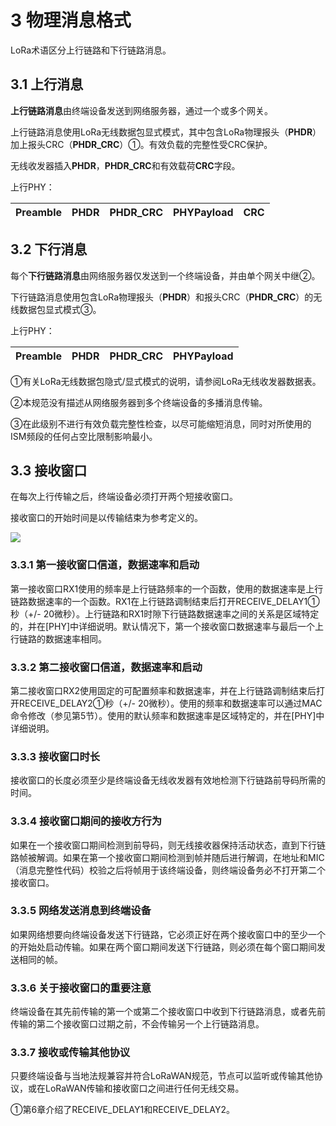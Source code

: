 # 3 物理消息格式

LoRa术语区分上行链路和下行链路消息。

## 3.1 上行消息

**上行链路消息**由终端设备发送到网络服务器，通过一个或多个网关。

上行链路消息使用LoRa无线数据包显式模式，其中包含LoRa物理报头（**PHDR**）加上报头CRC（**PHDR\_CRC**）①。有效负载的完整性受CRC保护。

无线收发器插入**PHDR**，**PHDR\_CRC**和有效载荷**CRC**字段。

上行PHY：

| Preamble | PHDR | PHDR\_CRC | PHYPayload | CRC |
| :---: | :---: | :---: | :---: | :---: |


## 3.2 下行消息

每个**下行链路消息**由网络服务器仅发送到一个终端设备，并由单个网关中继②。

下行链路消息使用包含LoRa物理报头（**PHDR**）和报头CRC（**PHDR\_CRC**）的无线数据包显式模式③。

上行PHY：

| Preamble | PHDR | PHDR\_CRC | PHYPayload |
| :---: | :--- | :--- | :--- |


①有关LoRa无线数据包隐式/显式模式的说明，请参阅LoRa无线收发器数据表。

②本规范没有描述从网络服务器到多个终端设备的多播消息传输。

③在此级别不进行有效负载完整性检查，以尽可能缩短消息，同时对所使用的ISM频段的任何占空比限制影响最小。

## 3.3 接收窗口

在每次上行传输之后，终端设备必须打开两个短接收窗口。

接收窗口的开始时间是以传输结束为参考定义的。

![](.gitbook/assets/figure-4-end-device-receive-slot-timing.png)

### 3.3.1 第一接收窗口信道，数据速率和启动

第一接收窗口RX1使用的频率是上行链路频率的一个函数，使用的数据速率是上行链路数据速率的一个函数。RX1在上行链路调制结束后打开RECEIVE\_DELAY1①秒（+/- 20微秒）。上行链路和RX1时隙下行链路数据速率之间的关系是区域特定的，并在\[PHY\]中详细说明。默认情况下，第一个接收窗口数据速率与最后一个上行链路的数据速率相同。

### 3.3.2 第二接收窗口信道，数据速率和启动

第二接收窗口RX2使用固定的可配置频率和数据速率，并在上行链路调制结束后打开RECEIVE\_DELAY2①秒（+/- 20微秒）。使用的频率和数据速率可以通过MAC命令修改（参见第5节）。使用的默认频率和数据速率是区域特定的，并在\[PHY\]中详细说明。

### 3.3.3 接收窗口时长

接收窗口的长度必须至少是终端设备无线收发器有效地检测下行链路前导码所需的时间。

### 3.3.4 接收窗口期间的接收方行为

如果在一个接收窗口期间检测到前导码，则无线接收器保持活动状态，直到下行链路帧被解调。如果在第一个接收窗口期间检测到帧并随后进行解调，在地址和MIC（消息完整性代码）校验之后将帧用于该终端设备，则终端设备务必不打开第二个接收窗口。

### 3.3.5 网络发送消息到终端设备

如果网络想要向终端设备发送下行链路，它必须正好在两个接收窗口中的至少一个的开始处启动传输。如果在两个窗口期间发送下行链路，则必须在每个窗口期间发送相同的帧。

### 3.3.6 关于接收窗口的重要注意

终端设备在其先前传输的第一个或第二个接收窗口中收到下行链路消息，或者先前传输的第二个接收窗口过期之前，不会传输另一个上行链路消息。

### 3.3.7 接收或传输其他协议

只要终端设备与当地法规兼容并符合LoRaWAN规范，节点可以监听或传输其他协议，或在LoRaWAN传输和接收窗口之间进行任何无线交易。

①第6章介绍了RECEIVE\_DELAY1和RECEIVE\_DELAY2。

